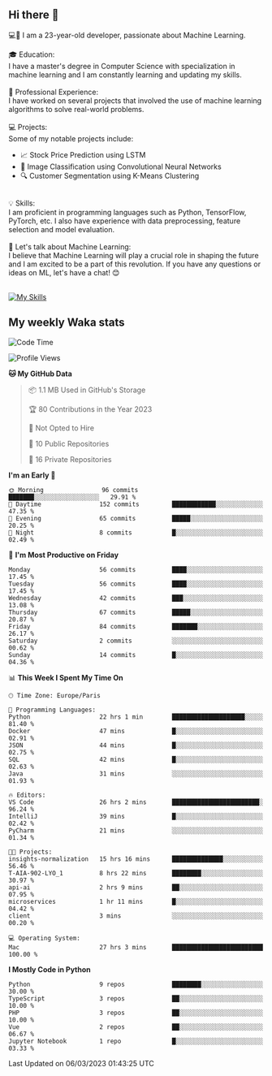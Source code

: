 ## Hi there 👋

💻🤖 I am a 23-year-old developer, passionate about Machine Learning.</br>

🎓 Education:</br>
I have a master's degree in Computer Science with specialization in machine learning and I am constantly learning and updating my skills.
</br></br>
💼 Professional Experience:</br>
I have worked on several projects that involved the use of machine learning algorithms to solve real-world problems.
</br></br>
💻 Projects:</br>
Some of my notable projects include:
</br>
- 📈 Stock Price Prediction using LSTM</br>
- 🤖 Image Classification using Convolutional Neural Networks</br>
- 🔍 Customer Segmentation using K-Means Clustering</br>
</br>
💡 Skills:</br>
I am proficient in programming languages such as Python, TensorFlow, PyTorch, etc. I also have experience with data preprocessing, feature selection and model evaluation.
</br></br>
💬 Let's talk about Machine Learning:</br>
I believe that Machine Learning will play a crucial role in shaping the future and I am excited to be a part of this revolution. If you have any questions or ideas on ML, let's have a chat! 😊
</br></br>

[![My Skills](https://skillicons.dev/icons?i=html,css,docker,express,figma,firebase,graphql,nodejs,react,ts,vue,py,pytorch)](https://skillicons.dev)

## My weekly Waka stats

<!--START_SECTION:waka-->
![Code Time](http://img.shields.io/badge/Code%20Time-3%2C462%20hrs%2048%20mins-blue)

![Profile Views](http://img.shields.io/badge/Profile%20Views-2-blue)

**🐱 My GitHub Data** 

> 📦 1.1 MB Used in GitHub's Storage 
 > 
> 🏆 80 Contributions in the Year 2023
 > 
> 🚫 Not Opted to Hire
 > 
> 📜 10 Public Repositories 
 > 
> 🔑 16 Private Repositories 
 > 
**I'm an Early 🐤** 

```text
🌞 Morning                96 commits          ███████░░░░░░░░░░░░░░░░░░   29.91 % 
🌆 Daytime                152 commits         ████████████░░░░░░░░░░░░░   47.35 % 
🌃 Evening                65 commits          █████░░░░░░░░░░░░░░░░░░░░   20.25 % 
🌙 Night                  8 commits           █░░░░░░░░░░░░░░░░░░░░░░░░   02.49 % 
```
📅 **I'm Most Productive on Friday** 

```text
Monday                   56 commits          ████░░░░░░░░░░░░░░░░░░░░░   17.45 % 
Tuesday                  56 commits          ████░░░░░░░░░░░░░░░░░░░░░   17.45 % 
Wednesday                42 commits          ███░░░░░░░░░░░░░░░░░░░░░░   13.08 % 
Thursday                 67 commits          █████░░░░░░░░░░░░░░░░░░░░   20.87 % 
Friday                   84 commits          ███████░░░░░░░░░░░░░░░░░░   26.17 % 
Saturday                 2 commits           ░░░░░░░░░░░░░░░░░░░░░░░░░   00.62 % 
Sunday                   14 commits          █░░░░░░░░░░░░░░░░░░░░░░░░   04.36 % 
```


📊 **This Week I Spent My Time On** 

```text
🕑︎ Time Zone: Europe/Paris

💬 Programming Languages: 
Python                   22 hrs 1 min        ████████████████████░░░░░   81.40 % 
Docker                   47 mins             █░░░░░░░░░░░░░░░░░░░░░░░░   02.91 % 
JSON                     44 mins             █░░░░░░░░░░░░░░░░░░░░░░░░   02.75 % 
SQL                      42 mins             █░░░░░░░░░░░░░░░░░░░░░░░░   02.63 % 
Java                     31 mins             ░░░░░░░░░░░░░░░░░░░░░░░░░   01.93 % 

🔥 Editors: 
VS Code                  26 hrs 2 mins       ████████████████████████░   96.24 % 
IntelliJ                 39 mins             █░░░░░░░░░░░░░░░░░░░░░░░░   02.42 % 
PyCharm                  21 mins             ░░░░░░░░░░░░░░░░░░░░░░░░░   01.34 % 

🐱‍💻 Projects: 
insights-normalization   15 hrs 16 mins      ██████████████░░░░░░░░░░░   56.46 % 
T-AIA-902-LYO_1          8 hrs 22 mins       ████████░░░░░░░░░░░░░░░░░   30.97 % 
api-ai                   2 hrs 9 mins        ██░░░░░░░░░░░░░░░░░░░░░░░   07.95 % 
microservices            1 hr 11 mins        █░░░░░░░░░░░░░░░░░░░░░░░░   04.42 % 
client                   3 mins              ░░░░░░░░░░░░░░░░░░░░░░░░░   00.20 % 

💻 Operating System: 
Mac                      27 hrs 3 mins       █████████████████████████   100.00 % 
```

**I Mostly Code in Python** 

```text
Python                   9 repos             ████████░░░░░░░░░░░░░░░░░   30.00 % 
TypeScript               3 repos             ██░░░░░░░░░░░░░░░░░░░░░░░   10.00 % 
PHP                      3 repos             ██░░░░░░░░░░░░░░░░░░░░░░░   10.00 % 
Vue                      2 repos             ██░░░░░░░░░░░░░░░░░░░░░░░   06.67 % 
Jupyter Notebook         1 repo              █░░░░░░░░░░░░░░░░░░░░░░░░   03.33 % 
```




 Last Updated on 06/03/2023 01:43:25 UTC
<!--END_SECTION:waka-->
